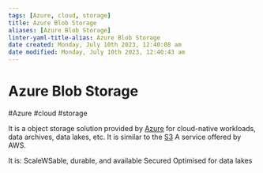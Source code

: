 ```yaml
---
tags: [Azure, cloud, storage]
title: Azure Blob Storage
aliases: [Azure Blob Storage]
linter-yaml-title-alias: Azure Blob Storage
date created: Monday, July 10th 2023, 12:40:08 am
date modified: Monday, July 10th 2023, 12:40:43 am
---
```

# Azure Blob Storage
#Azure #cloud #storage 

It is a object storage solution provided by [Azure](Cloud%20Computing/Azure/Azure.md) for cloud-native workloads, data archives, data lakes, etc. It is similar to the [S3](Cloud%20Computing/AWS/Storage/S3.md) A service offered by AWS.

It is:
ScaleWSable, durable, and available
Secured
Optimised for data lakes